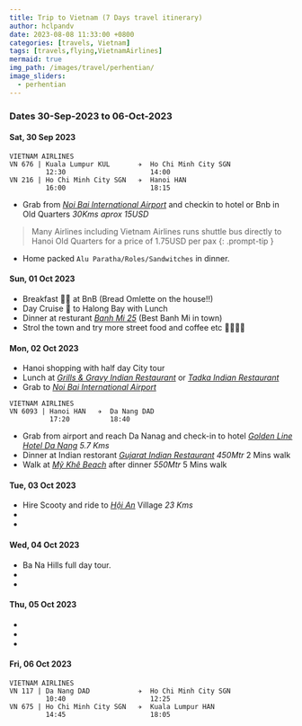 ```yaml
---
title: Trip to Vietnam (7 Days travel itinerary)
author: hclpandv
date: 2023-08-08 11:33:00 +0800
categories: [travels, Vietnam]
tags: [travels,flying,VietnamAirlines]
mermaid: true
img_path: /images/travel/perhentian/
image_sliders:
  - perhentian
---
```


### Dates 30-Sep-2023 to 06-Oct-2023

#### Sat, 30 Sep 2023

```
VIETNAM AIRLINES
VN 676 | Kuala Lumpur KUL       ✈  Ho Chi Minh City SGN
         12:30                     14:00 
VN 216 | Ho Chi Minh City SGN   ✈  Hanoi HAN
         16:00                     18:15 
```  

* Grab from [*Noi Bai International Airport*](https://goo.gl/maps/hPsb9RHCjMosBH6T7) and checkin to hotel or Bnb in Old Quarters *30Kms aprox 15USD* 

> Many Airlines including Vietnam Airlines runs shuttle bus directly to Hanoi Old Quarters for a price of 1.75USD per pax
{: .prompt-tip }


* Home packed `Alu Paratha/Roles/Sandwitches` in dinner. 

#### Sun, 01 Oct 2023

* Breakfast 🍵🍔 at BnB (Bread Omlette on the house!!)
* Day Cruise 🚤 to Halong Bay with Lunch
* Dinner at resturant [*Banh Mi 25*](https://goo.gl/maps/qCLDE25yKiT1dfC27) (Best Banh Mi in town)
* Strol the town and try more street food and coffee etc 🍜🍕🍻🍷

#### Mon, 02 Oct 2023

* Hanoi shopping with half day City tour 
* Lunch at [*Grills & Gravy Indian Restaurant*](https://goo.gl/maps/BZUZZPLCreSTVD7Y9) or [*Tadka Indian Restaurant*](https://goo.gl/maps/T8WWcsBFsSbRkzgP7)
* Grab to [*Noi Bai International Airport*](https://goo.gl/maps/hPsb9RHCjMosBH6T7)

```
VIETNAM AIRLINES
VN 6093 | Hanoi HAN   ✈  Da Nang DAD
          17:20          18:40 
```  

* Grab from airport and reach Da Nanag and check-in to hotel [*Golden Line Hotel Da Nang*](https://goo.gl/maps/PMjJcsjY6RYRLEih6) *5.7 Kms*
* Dinner at Indian restorant [*Gujarat Indian Restaurant*](https://goo.gl/maps/ZPTsbwNNXtj9mcMBA) *450Mtr* 2 Mins walk 
* Walk at [*Mỹ Khê Beach*](https://goo.gl/maps/Enbgd635NcJphMXz5) after dinner *550Mtr* 5 Mins walk 

#### Tue, 03 Oct 2023

* Hire Scooty and ride to [*Hội An*](https://goo.gl/maps/H29QAew3TqJVqHb1A) Village *23 Kms*
* 
* 

#### Wed, 04 Oct 2023

* Ba Na Hills full day tour.
* 
* 

#### Thu, 05 Oct 2023

* 
* 
* 

#### Fri, 06 Oct 2023

```
VIETNAM AIRLINES
VN 117 | Da Nang DAD            ✈  Ho Chi Minh City SGN
         10:40                     12:25 
VN 675 | Ho Chi Minh City SGN   ✈  Kuala Lumpur HAN
         14:45                     18:05 
```  

